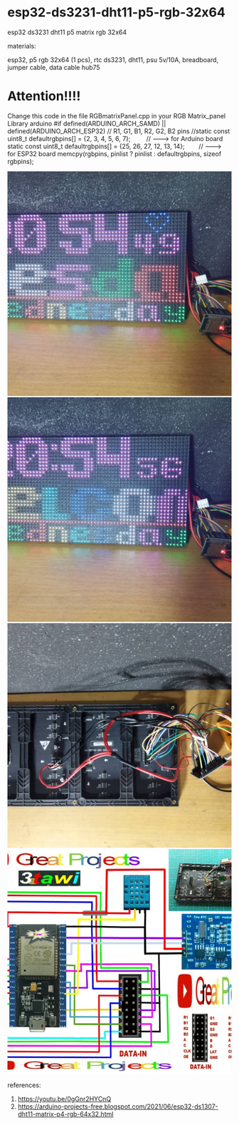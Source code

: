 # esp32-ds3231-dht11-p5-rgb-32x64
esp32 ds3231 dht11 p5 matrix rgb 32x64

materials:

esp32, p5 rgb 32x64 (1 pcs), rtc ds3231, dht11, psu 5v/10A, breadboard, jumper cable, data cable hub75

# Attention!!!!
Change this code in the file RGBmatrixPanel.cpp in your RGB Matrix_panel Library arduino
#if defined(ARDUINO_ARCH_SAMD) || defined(ARDUINO_ARCH_ESP32)
  // R1, G1, B1, R2, G2, B2 pins
  //static const uint8_t defaultrgbpins[] = {2, 3, 4, 5, 6, 7};  &nbsp;&nbsp;&nbsp;&nbsp;&nbsp;&nbsp;&nbsp;&nbsp;// ---> for Arduino board
    static const uint8_t defaultrgbpins[] = {25, 26, 27, 12, 13, 14}; &nbsp;&nbsp;&nbsp;&nbsp;&nbsp;&nbsp;&nbsp;// ---> for ESP32 board
  memcpy(rgbpins, pinlist ? pinlist : defaultrgbpins, sizeof rgbpins);

![alt text](https://github.com/jenizar/esp32-ds3231-dht11-p5-rgb-32x64/blob/main/screenshot/ss1.jpg)
![alt text](https://github.com/jenizar/esp32-ds3231-dht11-p5-rgb-32x64/blob/main/screenshot/ss2.jpg)
![alt text](https://github.com/jenizar/esp32-ds3231-dht11-p5-rgb-32x64/blob/main/screenshot/ss3.jpg)
![alt text](https://github.com/jenizar/esp32-ds3231-dht11-p5-rgb-32x64/blob/main/screenshot/ss4.jpg)

references:
1. https://youtu.be/0gGnr2HYCnQ
2. https://arduino-projects-free.blogspot.com/2021/06/esp32-ds1307-dht11-matrix-p4-rgb-64x32.html
